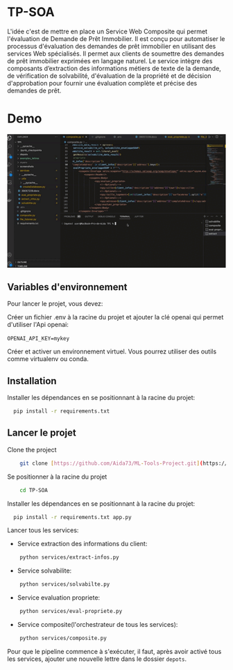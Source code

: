 # TP-SOA

L'idée c'est de mettre en place un Service Web Composite qui permet l'évaluation de Demande de Prêt Immobilier. Il est conçu pour automatiser le processus d'évaluation
des demandes de prêt immobilier en utilisant des services Web spécialisés. Il permet aux clients de soumettre des demandes de prêt 
immobilier exprimées en langage naturel. Le service intègre des composants d’extraction des informations métiers de texte de la demande, 
de vérification de solvabilité, d'évaluation de la propriété et de décision d'approbation pour fournir une évaluation complète 
et précise des demandes de prêt.

# Demo

![Page_Web](/screenshots/demo-tp-soa.gif?raw=true)

## Variables d'environnement

Pour lancer le projet, vous devez:

Créer un fichier .env à la racine du projet et ajouter la clé openai qui permet d'utiliser l'Api openai:

`OPENAI_API_KEY=mykey`

Créer et activer un environnement virtuel. Vous pourrez utiliser des outils comme virtualenv ou conda.



## Installation

Installer les dépendances en se positionnant à la racine du projet:

```bash
  pip install -r requirements.txt
```
    
## Lancer le projet

Clone the project

```bash
    git clone [https://github.com/Aida73/ML-Tools-Project.git](https://github.com/Aida73/TP-SOA.git)
```

Se positionner à la racine du projet

```bash
    cd TP-SOA
```
Installer les dépendances en se positionnant à la racine du projet:

```bash
  pip install -r requirements.txt app.py
```
Lancer tous les services:

- Service extraction des informations du client:
  
```bash
    python services/extract-infos.py
```

- Service solvabilite:
  
```bash
    python services/solvabilte.py
```

- Service evaluation propriete:
  
```bash
    python services/eval-propriete.py
```

- Service composite(l'orchestrateur de tous les services):
  
```bash
    python services/composite.py
```

Pour que le pipeline commence à s'exécuter, il faut, après avoir activé tous les services, ajouter une nouvelle lettre dans le dossier `depots`.


